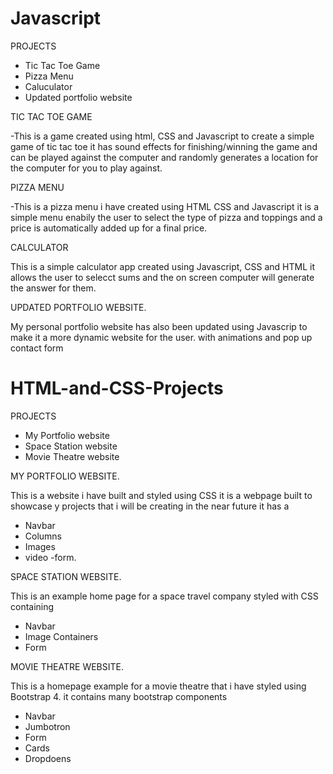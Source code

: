# Javascript

PROJECTS
- Tic Tac Toe Game
- Pizza Menu 
- Caluculator 
- Updated portfolio website 

TIC TAC TOE GAME

-This is a game created using html, CSS and Javascript to create a simple game of tic tac toe it has sound effects for finishing/winning the game and can be played against the computer and randomly generates a location for the computer for you to play against. 

PIZZA MENU 

-This is a pizza menu i have created using HTML CSS and Javascript it is a simple menu enabily the user to select the type of pizza and toppings and a price is automatically added up for a final price.

CALCULATOR

This is a simple calculator app created using Javascript, CSS and HTML it allows the user to selecct sums and the on screen computer will generate the answer for them.

UPDATED PORTFOLIO WEBSITE.

My personal portfolio website has also been updated using Javascrip to make it a more dynamic website for the user. with animations and pop up contact form





# HTML-and-CSS-Projects

PROJECTS

- My Portfolio website
- Space Station website 
- Movie Theatre website 

MY PORTFOLIO WEBSITE. 

This is a website i have built and styled using CSS it is a webpage built to showcase y projects that i will be creating in the near future 
it has a
- Navbar 
- Columns
- Images 
- video
 -form.

SPACE STATION WEBSITE. 

This is an example home page for a space travel company styled with CSS containing
- Navbar
- Image Containers
- Form

MOVIE THEATRE WEBSITE.

This is a homepage example for a movie theatre that i have styled using Bootstrap 4. it contains many bootstrap components
- Navbar 
- Jumbotron 
- Form 
- Cards
- Dropdoens 
